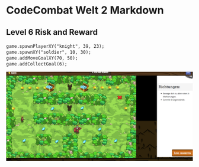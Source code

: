 # CodeCombat Welt 2 Markdown
## Level 6 Risk and Reward
```
game.spawnPlayerXY("knight", 39, 23);
game.spawnXY("soldier", 10, 30);
game.addMoveGoalXY(70, 50);
game.addCollectGoal(6);
```
![Alt text](image-56.png)
